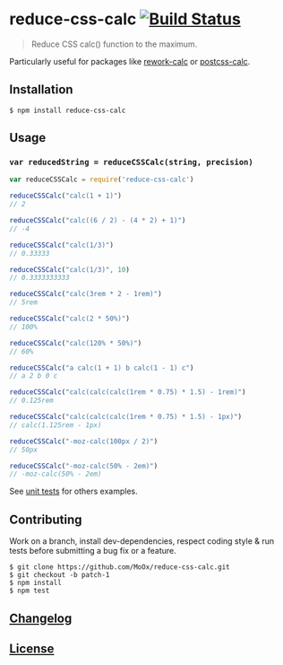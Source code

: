 # reduce-css-calc [![Build Status](https://travis-ci.org/MoOx/reduce-css-calc.png)](https://travis-ci.org/MoOx/reduce-css-calc)

> Reduce CSS calc() function to the maximum.

Particularly useful for packages like [rework-calc](https://github.com/reworkcss/rework-calc) or [postcss-calc](https://github.com/postcss/postcss-calc).

## Installation

```console
$ npm install reduce-css-calc
```

## Usage

### `var reducedString = reduceCSSCalc(string, precision)`

```javascript
var reduceCSSCalc = require('reduce-css-calc')

reduceCSSCalc("calc(1 + 1)")
// 2

reduceCSSCalc("calc((6 / 2) - (4 * 2) + 1)")
// -4

reduceCSSCalc("calc(1/3)")
// 0.33333

reduceCSSCalc("calc(1/3)", 10)
// 0.3333333333

reduceCSSCalc("calc(3rem * 2 - 1rem)")
// 5rem

reduceCSSCalc("calc(2 * 50%)")
// 100%

reduceCSSCalc("calc(120% * 50%)")
// 60%

reduceCSSCalc("a calc(1 + 1) b calc(1 - 1) c")
// a 2 b 0 c

reduceCSSCalc("calc(calc(calc(1rem * 0.75) * 1.5) - 1rem)")
// 0.125rem

reduceCSSCalc("calc(calc(calc(1rem * 0.75) * 1.5) - 1px)")
// calc(1.125rem - 1px)

reduceCSSCalc("-moz-calc(100px / 2)")
// 50px

reduceCSSCalc("-moz-calc(50% - 2em)")
// -moz-calc(50% - 2em)
```

See [unit tests](test/store.js) for others examples.

## Contributing

Work on a branch, install dev-dependencies, respect coding style & run tests before submitting a bug fix or a feature.

```console
$ git clone https://github.com/MoOx/reduce-css-calc.git
$ git checkout -b patch-1
$ npm install
$ npm test
```

## [Changelog](CHANGELOG.md)

## [License](LICENSE-MIT)

